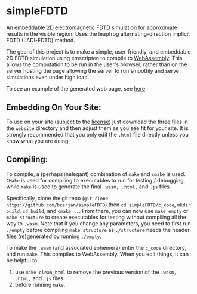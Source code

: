 # simpleFDTD
An embeddable 2D electromagnetic FDTD simulation for approximate results in the visible region.
Uses the leapfrog alternating-direction implicit FDTD (LADI-FDTD) method. 

The goal of this project is to make a simple, user-friendly, and embeddable 2D FDTD simulation using emscripten to compile to [WebAssembly](https://webassembly.org/). This allows the computation to be run in the user's browser, rather than on the server hosting the page allowing the server to run smoothly and serve simulations even under high load.

To see an example of the generated web page, see [here](https://simplefdtd.waldocorp.com).

## Embedding On Your Site:
To use on your site (subject to the [license](https://github.com/bcerjan/simpleFDTD/blob/master/LICENSE.txt)) just download the three files in the `website` directory and then adjust them as you see fit for your site. It is strongly recommended that you only edit the `.html` file directly unless you know what you are doing.

## Compiling:
To compile, a (perhaps inelegant) combination of `make` and `cmake` is used. `CMake` is used for compiling to executables to run for testing / debugging, while `make` is used to generate the final `.wasm, .html,` and `.js` files.

Specifically, clone the git repo (`git clone https://github.com/bcerjan/simpleFDTD`) then `cd simpleFDTD/c_code`, `mkdir build`, `cd build`, and `cmake ..`. From there, you can now use `make empty` or `make structure` to create executables for testing without compiling all the way to `.wasm`. Note that if you change any parameters, you need to first run `./empty` before compiling `make structure` as `./structure` needs the header files (re)generated by running `./empty`.

To make the `.wasm` (and associated ephemera) enter the `c_code` directory, and run `make`. This compiles to WebAssembly. When you edit things, it can be helpful to
  1. use `make clean_html` to remove the previous version of the `.wasm, .html,` and `.js` files
  1. before running `make`.
